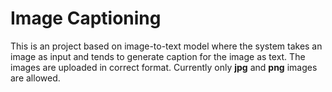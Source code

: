 # Image Captioning

This is an project based on image-to-text model where the system takes an image as input and tends to generate caption for the image as text. The images are uploaded in correct format. Currently only <b>jpg</b> and <b>png</b> images are allowed.


